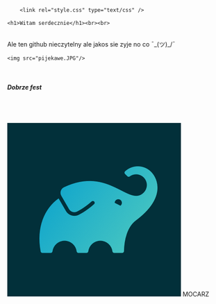 

<html>
<head>
        <script src="OOOOOOOOOOOOOOOO.js"></script>
        <meta charset="utf-8">
        <title>Siema</title>
        
    	<link rel="style.css" type="text/css" />

<head>
    <body>

    <h1>Witam serdecznie</h1><br><br>
   <br> Ale ten github nieczytelny ale jakos sie zyje no co ¯\_(ツ)_/¯<br>
    
    <img src="pijekawe.JPG"/> 
    
 <br><h5>Dobrze fest<br>
</h5><br><br><br>

<img id="foto"  src="słonkurcaze.png" onmouseover="zmien2()" onmouseout="zmien1()"/>
MOCARZ
    </body>


</html>
